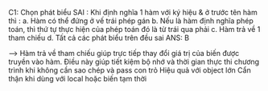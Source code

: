 C1: Chọn phát biểu SAI : Khi định nghĩa 1 hàm với ký hiệu & ở trước tên hàm thì :
a. Hàm có thể đứng ở vế trái phép gán
b. Nếu là hàm định nghĩa phép toán, thì thứ tự thực hiện của phép toán đó là từ trái qua phải
c. Hàm trả về 1 tham chiếu
d. Tất cả các phát biểu trên đều sai
ANS: B 

--> Hàm trả về tham chiếu giúp trực tiếp thay đổi giá trị của biến được truyền vào hàm. Điều này giúp tiết kiệm bộ nhớ và thời gian thực thi chương trình khi không cần sao chép và pass con trỏ
Hiệu quả với object lớn
Cẩn thận khi dùng với local hoặc biến tạm thời 